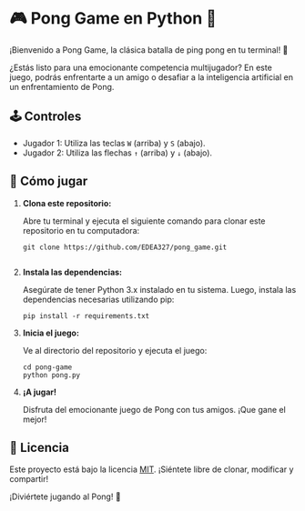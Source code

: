 # 🎮 Pong Game en Python 🐢

¡Bienvenido a Pong Game, la clásica batalla de ping pong en tu terminal! 🏓

¿Estás listo para una emocionante competencia multijugador? En este juego, podrás enfrentarte a un amigo o desafiar a la inteligencia artificial en un enfrentamiento de Pong.

## 🕹️ Controles
- Jugador 1: Utiliza las teclas `W` (arriba) y `S` (abajo).
- Jugador 2: Utiliza las flechas `↑` (arriba) y `↓` (abajo).

## 🚀 Cómo jugar
1. **Clona este repositorio:**

   Abre tu terminal y ejecuta el siguiente comando para clonar este repositorio en tu computadora:

   ```shell
   git clone https://github.com/EDEA327/pong_game.git


2. **Instala las dependencias:**

   Asegúrate de tener Python 3.x instalado en tu sistema. Luego, instala las dependencias necesarias utilizando pip:

   ```shell
   pip install -r requirements.txt
   ```

3. **Inicia el juego:**

   Ve al directorio del repositorio y ejecuta el juego:

   ```shell
   cd pong-game
   python pong.py
   ```

4. **¡A jugar!**

   Disfruta del emocionante juego de Pong con tus amigos. ¡Que gane el mejor!

## 📜 Licencia
Este proyecto está bajo la licencia [MIT](LICENSE). ¡Siéntete libre de clonar, modificar y compartir!

¡Diviértete jugando al Pong! 🎉


